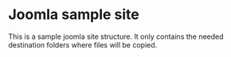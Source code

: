 # Joomla sample site #

This is a sample joomla site structure. It only contains the needed destination folders where files will be copied. 